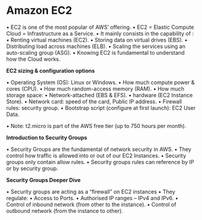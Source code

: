 # Amazon EC2

• EC2 is one of the most popular of AWS’ offering.
• EC2 = Elastic Compute Cloud = Infrastructure as a Service.
• It mainly consists in the capability of :
      • Renting virtual machines (EC2).
      • Storing data on virtual drives (EBS).
      • Distributing load across machines (ELB).
      • Scaling the services using an auto-scaling group (ASG).
• Knowing EC2 is fundamental to understand how the Cloud works.


**EC2 sizing & configuration options**

• Operating System (OS): Linux or Windows.
• How much compute power & cores (CPU).
• How much random-access memory (RAM).
• How much storage space:
      • Network-attached (EBS & EFS).
      • hardware (EC2 Instance Store).
      • Network card: speed of the card, Public IP address.
      • Firewall rules: security group.
      • Bootstrap script (configure at first launch): EC2 User Data.
      
• Note: t2.micro is part of the AWS free tier (up to 750 hours per month).

**Introduction to Security Groups**

• Security Groups are the fundamental of network security in AWS.
• They control how traffic is allowed into or out of our EC2 Instances.
• Security groups only contain allow rules.
• Security groups rules can reference by IP or by security group.

**Security Groups Deeper Dive**

• Security groups are acting as a “firewall” on EC2 instances
• They regulate:
      • Access to Ports.
      • Authorised IP ranges – IPv4 and IPv6.
      • Control of inbound network (from other to the instance).
      • Control of outbound network (from the instance to other).
      
      
